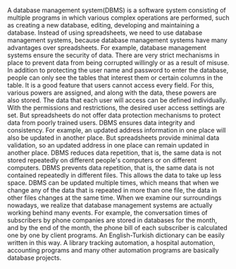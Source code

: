 A database management system(DBMS) is a software system consisting of multiple programs in which various complex operations are performed, such as creating a new database, editing, developing and maintaining a database. Instead of using spreadsheets, we need to use database management systems, because database management systems have many advantages over spreadsheets. For example, database management systems ensure the security of data. There are very strict mechanisms in place to prevent data from being corrupted willingly or as a result of misuse. In addition to protecting the user name and password to enter the database, people can only see the tables that interest them or certain columns in the table. It is a good feature that users cannot access every field. For this, various powers are assigned, and along with the data, these powers are also stored. The data that each user will access can be defined individually. With the permissions and restrictions, the desired user access settings are set. But spreadsheets do not offer data protection mechanisms to protect data from poorly trained users. DBMS ensures data integrity and consistency. For example, an updated address information in one place will also be updated in another place. But spreadsheets provide minimal data validation, so an updated address in one place can remain updated in another place. DBMS reduces data repetition, that is, the same data is not stored repeatedly on different people's computers or on different computers. DBMS prevents data repetition, that is, the same data is not contained repeatedly in different files. This allows the data to take up less space. DBMS can be updated multiple times, which means that when we change any of the data that is repeated in more than one file, the data in other files changes at the same time. When we examine our surroundings nowadays, we realize that database management systems are actually working behind many events. For example, the conversation times of subscribers by phone companies are stored in databases for the month, and by the end of the month, the phone bill of each subscriber is calculated one by one by client programs. An English-Turkish dictionary can be easily written in this way. A library tracking automation, a hospital automation, accounting programs and many other automation programs are basically database projects.
